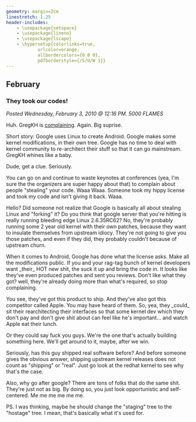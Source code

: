 ```yaml
---
geometry: margin=2cm
linestretch: 1.25
header-includes:
    - \usepackage{setspace}
    - \usepackage{lineno}
    - \usepackage{lscape}
    - \hypersetup{colorlinks=true,
            urlcolor=orange,
            allbordercolors={0 0 0},
            pdfborderstyle={/S/U/W 1}}
---
```

## February
### They took our codes!

[//p128]: # (https://web.archive.org/web/20160306135943/http://linuxhaters.blogspot.com/2010/02/they-took-our-codes.html)

*Posted Wednesday, February 3, 2010 @ 12:16 PM. 5000 FLAMES*

Huh. GregKH is [complaining][261]. Again. Big suprise.

[261]: http://www.kroah.com/log/linux/android-kernel-problems.html

Short story: Google uses Linux to create Android. Google makes some kernel
modifications, in their own tree. Google has no time to deal with kernel
community to re-architect their stuff so that it can go mainstream. GregKH
whines like a baby.

Dude, get a clue. Seriously.

You can go on and continue to waste keynotes at conferences (yea, I'm sure the
the organizers are super happy about that) to complain about people "stealing"
your code. Waaa Waaa. Someone took my hippy license and took my code and isn't
giving it back. Waaa.

Hello? Did someone not realize that Google is basically all about stealing Linux
and "forking" it? Do you think that google server that you're hitting is really
running bleeding edge Linux 2.6.35RC62? No, they're probably running some 2 year
old kernel with their own patches, because they want to insulate themselves from
upstream idiocy. They're not going to give you those patches, and even if they
did, they probably couldn't because of upstream churn.

When it comes to Android, Google has done what the license asks. Make all the
modifications public. If you and your rag-tag bunch of kernel developers want
\_their\_ HOT new shit, the suck it up and bring the code in. It looks like
they've even produced patches and sent you reviews. Don't like what they got?
well, they're already doing more than what's required, so stop complaining.

You see, they've got this product to ship. And they've also got this competitor
called Apple. You may have heard of them. So, yea, they \_could\_ sit their
rearchitecting their interfaces so that some kernel dev which they don't pay and
don't give shit about can feel like he's important... and watch Apple eat their
lunch.

Or they could say fuck you guys. We're the one that's actually building
something here. We'll get around to it, maybe, after we win.

Seriously, has this guy shipped real software before? And before someone gives
the obvious answer, shipping upstream kernel releases does not count as
"shipping" or "real". Just go look at the redhat kernel to see why that's the
case.

Also, why go after google? There are tons of folks that do the same shit.
They're just not as big. By doing so, you just look opportunistic and
self-centered. Me me me me me me.

PS. I was thinking, maybe he should change the "staging" tree to the "hostage"
tree. I mean, that's basically what it's used for.
